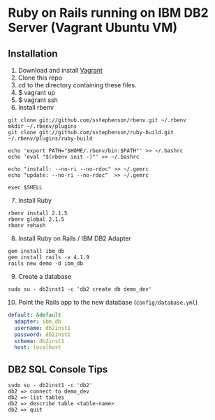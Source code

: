 # Ruby on Rails running on IBM DB2 Server (Vagrant Ubuntu VM)

## Installation

1. Download and install [Vagrant](https://www.vagrantup.com/downloads.html)
2. Clone this repo
3. cd to the directory containing these files.
4. $ vagrant up
5. $ vagrant ssh
6. Install rbenv

  ```
  git clone git://github.com/sstephenson/rbenv.git ~/.rbenv
  mkdir ~/.rbenv/plugins
  git clone git://github.com/sstephenson/ruby-build.git ~/.rbenv/plugins/ruby-build

  echo 'export PATH="$HOME/.rbenv/bin:$PATH"' >> ~/.bashrc
  echo 'eval "$(rbenv init -)"' >> ~/.bashrc

  echo "install: --no-ri --no-rdoc" >> ~/.gemrc
  echo "update: --no-ri --no-rdoc"  >> ~/.gemrc

  exec $SHELL
  ```

7. Install Ruby

  ```
  rbenv install 2.1.5
  rbenv global 2.1.5
  rbenv rehash
  ```

8. Install Ruby on Rails / IBM DB2 Adapter

  ```
  gem install ibm_db
  gem install rails -v 4.1.9
  rails new demo -d ibm_db
  ```

9. Create a database

  ```
  sudo su - db2inst1 -c 'db2 create db demo_dev'
  ```

10. Point the Rails app to the new database (`config/database.yml`)

  ```yaml
  default: &default
    adapter: ibm_db
    username: db2inst1
    password: db2inst1
    schema: db2inst1
    host: localhost
  ```

## DB2 SQL Console Tips

```
sudo su - db2inst1 -c 'db2'
db2 => connect to demo_dev
db2 => list tables
db2 => describe table <table-name>
db2 => quit
```

